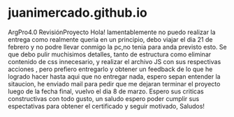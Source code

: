 # juanimercado.github.io
ArgPro4.0
RevisiónProyecto Hola! lamentablemente no puedo realizar la entrega como realmente queria en un principio, debo viajar el dia 21 de febrero y no podre llevar conmigo la pc,no tenia para anda previsto esto. Se que debo pulir muchisimos detalles, tanto de estructura como eliminar contenido de css innecesario, y realizar el archivo JS con sus respectivas acciones , pero prefiero entregarlo y obtener un feedback de lo que he logrado hacer hasta aqui que no entregar nada, espero sepan entender la sitaucion, he enviado mail para pedir que me dejaran terminar el proyecto luego de la fecha final, vuelvo el dia 8 de marzo. Espero sus criticas constructivas con todo gusto, un saludo espero poder cumplir sus espectativas para obtener el certificado y seguir motivado, Saludos!

